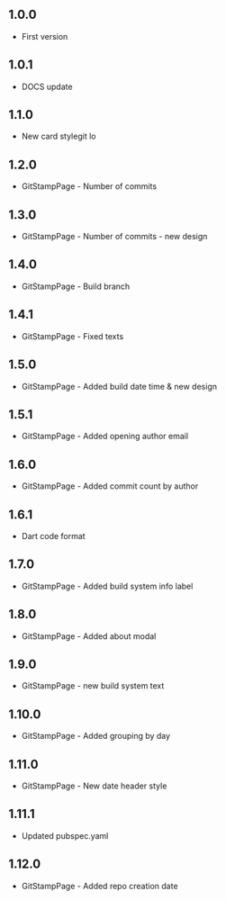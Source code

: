 ## 1.0.0

* First version

## 1.0.1

* DOCS update

## 1.1.0

* New card stylegit lo

## 1.2.0

* GitStampPage - Number of commits

## 1.3.0

* GitStampPage - Number of commits - new design

## 1.4.0

* GitStampPage - Build branch

## 1.4.1

* GitStampPage - Fixed texts

## 1.5.0

* GitStampPage - Added build date time & new design

## 1.5.1

* GitStampPage - Added opening author email

## 1.6.0

* GitStampPage - Added commit count by author

## 1.6.1

* Dart code format

## 1.7.0

* GitStampPage - Added build system info label

## 1.8.0

* GitStampPage - Added about modal

## 1.9.0

* GitStampPage - new build system text

## 1.10.0

* GitStampPage - Added grouping by day

## 1.11.0

* GitStampPage - New date header style

## 1.11.1

* Updated pubspec.yaml

## 1.12.0

* GitStampPage - Added repo creation date

